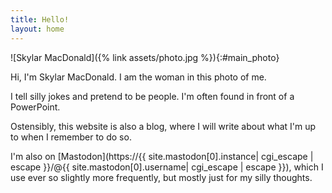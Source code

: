 ```yaml
---
title: Hello!
layout: home
---
```


![Skylar MacDonald]({% link assets/photo.jpg %}){:#main_photo}

Hi, I'm Skylar MacDonald. I am the woman in this photo of me.

I tell silly jokes and pretend to be people. I'm often found in front of a PowerPoint.

Ostensibly, this website is also a blog, where I will write about what I'm up to when I remember to do so.

I'm also on [Mastodon](https://{{ site.mastodon[0].instance| cgi_escape | escape }}/@{{ site.mastodon[0].username| cgi_escape | escape }}), which I use ever so slightly more frequently, but mostly just for my silly thoughts.
